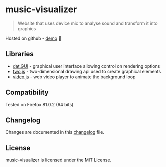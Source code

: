# music-visualizer
> Website that uses device mic to analyse sound and transform it into graphics

Hosted on github - [demo](https://seao.github.io/music-visualizer/index.html) 🎉

## Libraries

- [dat.GUI](https://github.com/dataarts/dat.gui) - graphical user interface allowing control on rendering options
- [two.js](https://github.com/jonobr1/two.js) - two-dimensional drawing api used to create graphical elements
- [video.js](https://github.com/videojs/video.js) - web video player to animate the background loop

## Compatibility

Tested on Firefox 81.0.2 (64 bits)

## Changelog

Changes are documented in this [changelog](./CHANGELOG.md) file.

## License

music-visualizer is licensed under the MIT License.